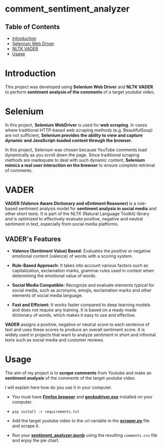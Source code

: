 # comment_sentiment_analyzer
 ## Table of Contents
 - [Introduction](#intruduction)
 - [Selenium Web Driver](#selenium)
 - [NLTK VADER](#vader)
 - [Usage](#usage)

 # Introduction
 This project was developed using **Selenium Web Driver** and **NLTK VADER** to perform **sentiment analysis of the comments** of a target youtube video.

 # Selenium
 In this project, **Selenium WebDriver** is used for **web scraping**. In cases where traditional HTTP-based web scraping methods (e.g. BeautifulSoup) are not sufficient, **Selenium provides the ability to view and capture dynamic and JavaScript-loaded content through the browser.**

 In this project, Selenium was chosen because YouTube comments load dynamically as you scroll down the page. Since traditional scraping methods are inadequate to deal with such dynamic content, **Selenium mimics a real user interaction on the browser** to ensure complete retrieval of comments.

 # VADER
 **VADER (Valence Aware Dictionary and sEntiment Reasoner)** is a rule-based sentiment analysis model for **sentiment analysis in social media** and other short texts. It is part of the NLTK (Natural Language Toolkit) library and is optimized to effectively evaluate positive, negative and neutral sentiment in text, especially from social media platforms.

  ## VADER's Features
  - **Valence (Sentiment Value) Based:** Evaluates the positive or negative emotional content (valence) of words with a scoring system.

  - **Rule-Based Approach:** It takes into account various factors such as capitalization, exclamation marks, grammar rules used in context when determining the emotional value of words.

  - **Social Media Compatible:** Recognize and evaluate elements typical for social media, such as acronyms, emojis, exclamation marks and other elements of social media language.

  - **Fast and Efficient:** It works faster compared to deep learning models and does not require any training. It is based on a ready-made dictionary of words, which makes it easy to use and effective.

**VADER** assigns a positive, negative or neutral score to each sentence of text and uses these scores to produce an overall sentiment score. It is widely used in projects that want to analyze sentiment in short and informal texts such as social media and customer reviews.


# Usage
The aim of my project is to **scrape comments** from Youtube and make an **sentiment analysis** of the comments of the target youtube video.

I will explain here how do you use it in your computer.

- You must have **[Firefox browser](https://www.mozilla.org/tr/firefox/new/)** and **[geckodriver.exe](https://github.com/mozilla/geckodriver/releases)** installed on your computer.

- `pip install -r requirements.txt`

- Add the target youtube video to the url variable in the **[scraper.py](sentiment_analyzer/scraper.py)** file and scrape it.

- Run your **[sentiment_analyzer.ipynb](sentiment_analyzer/sentiment_analyzer.ipynb)** using the resulting `comments.csv` file and enjoy the pie chart.